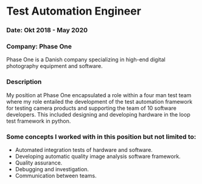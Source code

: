 # Test Automation Engineer

### Date: Okt 2018 - May 2020

### Company: Phase One

Phase One is a Danish company specializing in high-end digital photography equipment and software.

### Description

My position at Phase One encapsulated a role within a
four man test team where my role entailed the
development of the test automation framework for
testing camera products and supporting the team of
10 software developers. This included designing and
developing hardware in the loop test framework in
python.

### Some concepts I worked with in this position but not limited to:

* Automated integration tests of hardware and software.
* Developing automatic quality image analysis software framework.
* Quality assurance.
* Debugging and investigation.
* Communication between teams.
